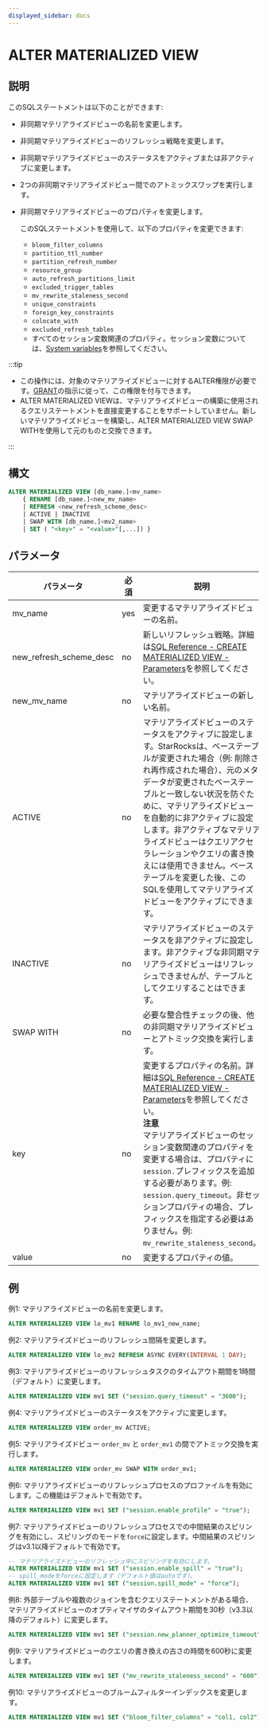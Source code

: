 ```yaml
---
displayed_sidebar: docs
---
```


# ALTER MATERIALIZED VIEW

## 説明

このSQLステートメントは以下のことができます:

- 非同期マテリアライズドビューの名前を変更します。
- 非同期マテリアライズドビューのリフレッシュ戦略を変更します。
- 非同期マテリアライズドビューのステータスをアクティブまたは非アクティブに変更します。
- 2つの非同期マテリアライズドビュー間でのアトミックスワップを実行します。
- 非同期マテリアライズドビューのプロパティを変更します。

  このSQLステートメントを使用して、以下のプロパティを変更できます:

  - `bloom_filter_columns`
  - `partition_ttl_number`
  - `partition_refresh_number`
  - `resource_group`
  - `auto_refresh_partitions_limit`
  - `excluded_trigger_tables`
  - `mv_rewrite_staleness_second`
  - `unique_constraints`
  - `foreign_key_constraints`
  - `colocate_with`
  - `excluded_refresh_tables`
  - すべてのセッション変数関連のプロパティ。セッション変数については、[System variables](../../System_variable.md)を参照してください。

:::tip

- この操作には、対象のマテリアライズドビューに対するALTER権限が必要です。[GRANT](../account-management/GRANT.md)の指示に従って、この権限を付与できます。
- ALTER MATERIALIZED VIEWは、マテリアライズドビューの構築に使用されるクエリステートメントを直接変更することをサポートしていません。新しいマテリアライズドビューを構築し、ALTER MATERIALIZED VIEW SWAP WITHを使用して元のものと交換できます。

:::

## 構文

```SQL
ALTER MATERIALIZED VIEW [db_name.]<mv_name> 
    { RENAME [db_name.]<new_mv_name> 
    | REFRESH <new_refresh_scheme_desc> 
    | ACTIVE | INACTIVE 
    | SWAP WITH [db_name.]<mv2_name>
    | SET ( "<key>" = "<value>"[,...]) }
```

## パラメータ

| **パラメータ**          | **必須**    | **説明**                                                      |
| ----------------------- | ------------ | ------------------------------------------------------------ |
| mv_name                 | yes          | 変更するマテリアライズドビューの名前。                        |
| new_refresh_scheme_desc | no           | 新しいリフレッシュ戦略。詳細は[SQL Reference - CREATE MATERIALIZED VIEW - Parameters](CREATE_MATERIALIZED_VIEW.md#parameters)を参照してください。 |
| new_mv_name             | no           | マテリアライズドビューの新しい名前。                          |
| ACTIVE                  | no           | マテリアライズドビューのステータスをアクティブに設定します。StarRocksは、ベーステーブルが変更された場合（例: 削除され再作成された場合）、元のメタデータが変更されたベーステーブルと一致しない状況を防ぐために、マテリアライズドビューを自動的に非アクティブに設定します。非アクティブなマテリアライズドビューはクエリアクセラレーションやクエリの書き換えには使用できません。ベーステーブルを変更した後、このSQLを使用してマテリアライズドビューをアクティブにできます。 |
| INACTIVE                | no           | マテリアライズドビューのステータスを非アクティブに設定します。非アクティブな非同期マテリアライズドビューはリフレッシュできませんが、テーブルとしてクエリすることはできます。 |
| SWAP WITH               | no           | 必要な整合性チェックの後、他の非同期マテリアライズドビューとアトミック交換を実行します。 |
| key                     | no           | 変更するプロパティの名前。詳細は[SQL Reference - CREATE MATERIALIZED VIEW - Parameters](CREATE_MATERIALIZED_VIEW.md#parameters)を参照してください。<br />**注意**<br />マテリアライズドビューのセッション変数関連のプロパティを変更する場合は、プロパティに`session.`プレフィックスを追加する必要があります。例: `session.query_timeout`。非セッションプロパティの場合、プレフィックスを指定する必要はありません。例: `mv_rewrite_staleness_second`。 |
| value                   | no           | 変更するプロパティの値。                                      |

## 例

例1: マテリアライズドビューの名前を変更します。

```SQL
ALTER MATERIALIZED VIEW lo_mv1 RENAME lo_mv1_new_name;
```

例2: マテリアライズドビューのリフレッシュ間隔を変更します。

```SQL
ALTER MATERIALIZED VIEW lo_mv2 REFRESH ASYNC EVERY(INTERVAL 1 DAY);
```

例3: マテリアライズドビューのリフレッシュタスクのタイムアウト期間を1時間（デフォルト）に変更します。

```SQL
ALTER MATERIALIZED VIEW mv1 SET ("session.query_timeout" = "3600");
```

例4: マテリアライズドビューのステータスをアクティブに変更します。

```SQL
ALTER MATERIALIZED VIEW order_mv ACTIVE;
```

例5: マテリアライズドビュー `order_mv` と `order_mv1` の間でアトミック交換を実行します。

```SQL
ALTER MATERIALIZED VIEW order_mv SWAP WITH order_mv1;
```

例6: マテリアライズドビューのリフレッシュプロセスのプロファイルを有効にします。この機能はデフォルトで有効です。

```SQL
ALTER MATERIALIZED VIEW mv1 SET ("session.enable_profile" = "true");
```

例7: マテリアライズドビューのリフレッシュプロセスでの中間結果のスピリングを有効にし、スピリングのモードを`force`に設定します。中間結果のスピリングはv3.1以降デフォルトで有効です。

```SQL
-- マテリアライズドビューのリフレッシュ中にスピリングを有効にします。
ALTER MATERIALIZED VIEW mv1 SET ("session.enable_spill" = "true");
-- spill_modeをforceに設定します（デフォルト値はautoです）。
ALTER MATERIALIZED VIEW mv1 SET ("session.spill_mode" = "force");
```

例8: 外部テーブルや複数のジョインを含むクエリステートメントがある場合、マテリアライズドビューのオプティマイザのタイムアウト期間を30秒（v3.3以降のデフォルト）に変更します。

```SQL
ALTER MATERIALIZED VIEW mv1 SET ("session.new_planner_optimize_timeout" = "30000");
```

例9: マテリアライズドビューのクエリの書き換えの古さの時間を600秒に変更します。

```SQL
ALTER MATERIALIZED VIEW mv1 SET ("mv_rewrite_staleness_second" = "600");
```

例10: マテリアライズドビューのブルームフィルターインデックスを変更します。

```SQL
ALTER MATERIALIZED VIEW mv1 SET ("bloom_filter_columns" = "col1, col2");
```
